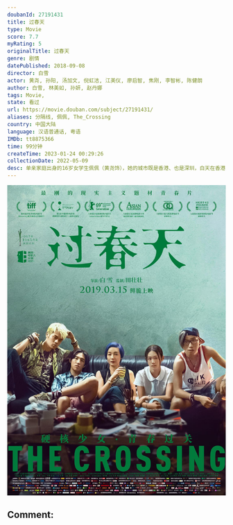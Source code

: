 ```yaml
---
doubanId: 27191431
title: 过春天
type: Movie
score: 7.7
myRating: 5
originalTitle: 过春天
genre: 剧情
datePublished: 2018-09-08
director: 白雪
actor: 黄尧, 孙阳, 汤加文, 倪虹洁, 江美仪, 廖启智, 焦刚, 李智彬, 陈健朗
author: 白雪, 林美如, 孙妍, 赵丹娜
tags: Movie, 
state: 看过
url: https://movie.douban.com/subject/27191431/
aliases: 分隔线, 佩佩, The_Crossing
country: 中国大陆
language: 汉语普通话, 粤语
IMDb: tt8875366
time: 99分钟
createTime: 2023-01-24 00:29:26
collectionDate: 2022-05-09
desc: 单亲家庭出身的16岁女学生佩佩（黄尧饰），她的城市既是香港、也是深圳，白天在香港上学，晚上回到深圳跟妈妈（倪虹洁饰）住在一起，频繁地穿梭于两地。为了和闺蜜Joe（汤加文饰）一起旅行的约定，为了自...
---
```


![image](assets/p2549537782.jpg)

Comment: 
---

